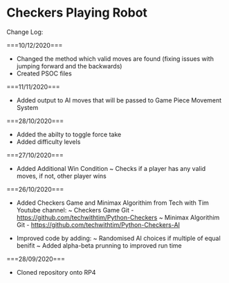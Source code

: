 # Checkers Playing Robot

Change Log:

===10/12/2020===
- Changed the method which valid moves are found (fixing issues with jumping forward and the backwards)
- Created PSOC files

===11/11/2020===
- Added output to AI moves that will be passed to Game Piece Movement System

===28/10/2020===
- Added the abilty to toggle force take
- Added difficulty levels

===27/10/2020===

- Added Additional Win Condition
 ~ Checks if a player has any valid moves, if not, other player wins

===26/10/2020===

- Added Checkers Game and Minimax Algorithim from Tech with Tim Youtube channel:
   ~ Checkers Game Git - https://github.com/techwithtim/Python-Checkers
   ~ Minimax Algorithim Git - https://github.com/techwithtim/Python-Checkers-AI

- Improved code by adding:
   ~ Randomised AI choices if multiple of equal benifit
   ~ Added alpha-beta prunning to improved run time

===28/09/2020===

- Cloned repository onto RP4
